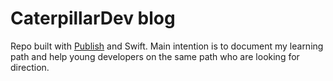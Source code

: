 # CaterpillarDev blog

Repo built with [Publish](https://github.com/JohnSundell/Publish) and Swift. 
Main intention is to document my learning path and help young developers on the same path who are looking for direction.
